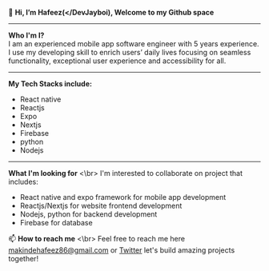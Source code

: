  👋 **Hi, I’m Hafeez(</DevJayboi), Welcome to my Github space**
 _______________________________

**Who I'm I?** </br>
I am an experienced mobile app software engineer with 5 years experience. I use my developing skill to enrich users’ daily lives focusing on seamless functionality, exceptional user experience and accessibility for all.
_________________________________

**My Tech Stacks include:**
- React native
- Reactjs
- Expo
- Nextjs
- Firebase
- python
- Nodejs
________________________________

  **What I'm looking for** <\br>
  I'm interested to collaborate on project that includes:
- React native and expo framework for mobile app development
- Reactjs/Nextjs for website frontend development
- Nodejs, python for backend development
- Firebase for database


 
📫 **How to reach me** <\br>
Feel free to reach me here makindehafeez86@gmail.com or [Twitter](https://x.com/just_jayboi?s=21) let's build amazing projects together!

<!---
Jayboi23/Jayboi23 is a ✨ special ✨ repository because its `README.md` (this file) appears on your GitHub profile.
You can click the Preview link to take a look at your changes.
--->
